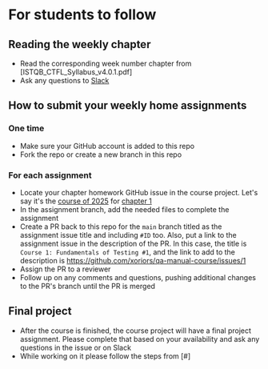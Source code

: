 # For students to follow

## Reading the weekly chapter

- Read the corresponding week number chapter from [ISTQB_CTFL_Syllabus_v4.0.1.pdf]
- Ask any questions to [Slack](https://xorio.slack.com/archives/C085WSHDPLK)

## How to submit your weekly home assignments

### One time

- Make sure your GitHub account is added to this repo
- Fork the repo or create a new branch in this repo

### For each assignment

- Locate your chapter homework GitHub issue in the course project. Let's say it's the [course of 2025](https://github.com/orgs/xoriors/projects/2) for [chapter 1](https://github.com/xoriors/qa-manual-course/issues/1)
- In the assignment branch, add the needed files to complete the assignment
- Create a PR back to this repo for the `main` branch titled as the assignment issue title and including `#ID` too. Also, put a link to the assignment issue in the description of the PR.
  In this case, the title is `Course 1: Fundamentals of Testing #1`, and the link to add to the description is https://github.com/xoriors/qa-manual-course/issues/1
- Assign the PR to a reviewer
- Follow up on any comments and questions, pushing additional changes to the PR's branch until the PR is merged

## Final project

- After the course is finished, the course project will have a final project assignment. Please complete that based on your availability and ask any questions in the issue or on Slack
- While working on it please follow the steps from [#]
